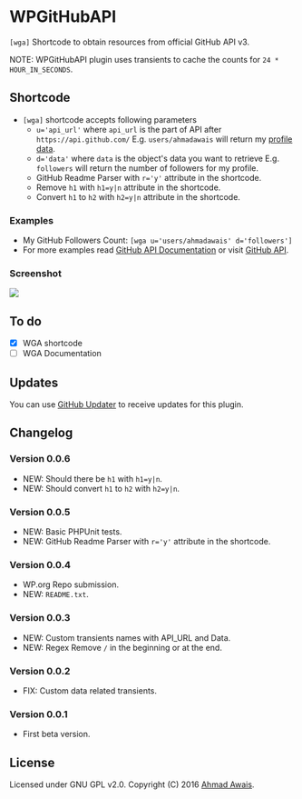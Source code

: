 # WPGitHubAPI
`[wga]` Shortcode to obtain resources from official GitHub API v3.

NOTE: WPGitHubAPI plugin uses transients to cache the counts for `24 * HOUR_IN_SECONDS`.

## Shortcode
- `[wga]` shortcode accepts following parameters
    + `u='api_url'` where `api_url` is the part of API after `https://api.github.com/` E.g. `users/ahmadawais` will return my [profile data](https://api.github.com/users/ahmadawais).
    + `d='data'` where `data` is the object's data you want to retrieve E.g. `followers` will return the number of followers for my profile.
    + GitHub Readme Parser with `r='y'` attribute in the shortcode.
    + Remove `h1` with `h1=y|n` attribute in the shortcode.
    + Convert `h1` to `h2` with `h2=y|n` attribute in the shortcode.

### Examples
- My GitHub Followers Count: `[wga u='users/ahmadawais' d='followers']`
- For more examples read [GitHub API Documentation](https://developer.github.com/v3/) or visit [GitHub API](https://api.github.com/).

### Screenshot
![](https://i.imgur.com/jraBp7C.png)

## To do 
- [x] WGA shortcode
- [ ] WGA Documentation

## Updates
You can use [GitHub Updater](https://github.com/afragen/github-updater) to receive updates for this plugin. 

## Changelog

### Version 0.0.6
- NEW: Should there be `h1` with `h1=y|n`.
- NEW: Should convert `h1` to `h2` with `h2=y|n`.

### Version 0.0.5
- NEW: Basic PHPUnit tests.
- NEW: GitHub Readme Parser with `r='y'` attribute in the shortcode.

### Version 0.0.4
- WP.org Repo submission.
- NEW: `README.txt`.

### Version 0.0.3
- NEW: Custom transients names with API_URL and Data.
- NEW: Regex Remove `/` in the beginning or at the end.

### Version 0.0.2
- FIX: Custom data related transients.

### Version 0.0.1
- First beta version.

## License
Licensed under GNU GPL v2.0. Copyright (C) 2016 [Ahmad Awais](http://AhmadAwais.com/).
